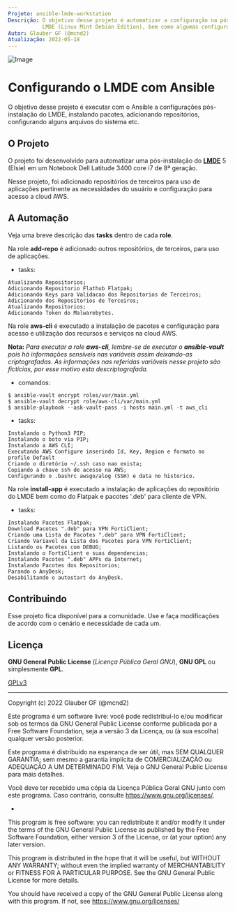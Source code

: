 ```yaml
---
Projeto: ansible-lmde-workstation
Descrição: O objetivo desse projeto é automatizar a configuração na pós-instalação do sistema
           LMDE (Linux Mint Debian Edition), bem como algumas configurações adicionais e também upgrade de versão do sistema.
Autor: Glauber GF (@mcnd2)
Atualização: 2022-05-18
---
```


![Image](https://github.com/glaubergf/ansible-lmde-workstation)

# Configurando o LMDE com Ansible

O objetivo desse projeto é executar com o Ansible a configurações pós-instalação do LMDE, instalando pacotes, adicionando repositórios, configurando alguns arquivos do sistema etc.

## O Projeto

O projeto foi desenvolvido para automatizar uma pós-instalação do **[LMDE](https://www.linuxmint.com/download_lmde.php)** 5 (Elsie) em um Notebook Dell Latitude 3400 core i7 de 8ª geração.

Nesse projeto, foi adicionado repositórios de terceiros para uso de aplicações pertinente as necessidades do usuário e configuração para acesso a cloud AWS.

## A Automação

Veja uma breve descrição das **tasks** dentro de cada **role**.

Na role **add-repo** é adicionado outros repositórios, de terceiros, para uso de aplicações.

* tasks:

```
Atualizando Repositorios;
Adicionando Repositorio Flathub Flatpak;
Adicionando Keys para Validacao dos Repositorios de Terceiros;
Adicionando dos Repositorios de Terceiros;
Atualizando Repositorios;
Adicionando Token do Malwarebytes.
```

Na role **aws-cli** é executado a instalação de pacotes e configuração para acesso e utilização dos recursos e serviços na cloud AWS.

**Nota:**
_Para executar a role **aws-cli**, lembre-se de executar o **ansible-vault** pois há informações sensíveis nas variáveis assim deixando-as criptografadas. As informações nas referidas variáveis nesse projeto são fictícias, por esse motivo esta descriptografada._

* comandos:

```
$ ansible-vault encrypt roles/var/main.yml
$ ansible-vault decrypt role/aws-cli/var/main.yml
$ ansible-playbook --ask-vault-pass -i hosts main.yml -t aws_cli
```

* tasks:

```
Instalando o Python3 PIP;
Instalando o boto via PIP;
Instalando a AWS CLI;
Executando AWS Configure inserindo Id, Key, Region e formato no profile Default
Criando o diretório ~/.ssh caso nao exista;
Copiando a chave ssh de acesso na AWS;
Configurando o .bashrc awsgo/alog (SSH) e data no historico.
```

Na role **install-app** é executado a instalação de aplicações do repositório do LMDE bem como do Flatpak e pacotes '.deb' para cliente de VPN.

* tasks:

```
Instalando Pacotes Flatpak;
Download Pacotes ".deb" para VPN FortiClient;
Criando uma Lista de Pacotes ".deb" para VPN FortiClient;
Criando Variavel da Lista dos Pacotes para VPN FortiClient;
Listando os Pacotes com DEBUG;
Instalando o FortiClient e suas dependencias;
Instalando Pacotes ".deb" APPs da Internet;
Instalando Pacotes dos Repositorios;
Parando o AnyDesk;
Desabilitando o autostart do AnyDesk.
```

## Contribuindo

Esse projeto fica disponível para a comunidade. Use e faça modificações de acordo com o cenário e necessidade de cada um.

## Licença

**GNU General Public License** (_Licença Pública Geral GNU_), **GNU GPL** ou simplesmente **GPL**.

[GPLv3](https://www.gnu.org/licenses/gpl-3.0.html)

------

Copyright (c) 2022 Glauber GF (@mcnd2)

Este programa é um software livre: você pode redistribuí-lo e/ou modificar
sob os termos da GNU General Public License conforme publicada por
a Free Software Foundation, seja a versão 3 da Licença, ou
(à sua escolha) qualquer versão posterior.

Este programa é distribuído na esperança de ser útil,
mas SEM QUALQUER GARANTIA; sem mesmo a garantia implícita de
COMERCIALIZAÇÃO ou ADEQUAÇÃO A UM DETERMINADO FIM. Veja o
GNU General Public License para mais detalhes.

Você deve ter recebido uma cópia da Licença Pública Geral GNU
junto com este programa. Caso contrário, consulte <https://www.gnu.org/licenses/>.

*

This program is free software: you can redistribute it and/or modify
it under the terms of the GNU General Public License as published by
the Free Software Foundation, either version 3 of the License, or
(at your option) any later version.

This program is distributed in the hope that it will be useful,
but WITHOUT ANY WARRANTY; without even the implied warranty of
MERCHANTABILITY or FITNESS FOR A PARTICULAR PURPOSE.  See the
GNU General Public License for more details.

You should have received a copy of the GNU General Public License
along with this program.  If not, see <https://www.gnu.org/licenses/>
